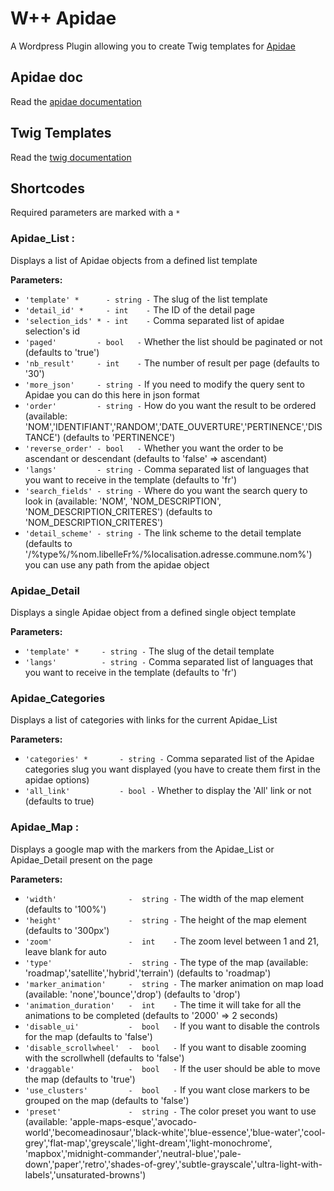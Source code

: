 # W++ Apidae
A Wordpress Plugin allowing you to create Twig templates for [Apidae](https://www.apidae-tourisme.com/)

## Apidae doc
Read the [apidae documentation](http://dev.apidae-tourisme.com/fr/documentation-technique)

## Twig Templates
Read the [twig documentation](https://twig.symfony.com/doc/2.x/templates.html)

## Shortcodes
Required parameters are marked with a `*`

### Apidae_List :
Displays a list of Apidae objects from a defined list template

**Parameters:**
 * `'template' *      - string -`     The slug of the list template
 * `'detail_id' *     - int    -`     The ID of the detail page
 * `'selection_ids' * - int    -`     Comma separated list of apidae selection's id
 * `'paged'         - bool   -`     Whether the list should be paginated or not (defaults to 'true')
 * `'nb_result'     - int    -`     The number of result per page (defaults to '30')
 * `'more_json'     - string -`     If you need to modify the query sent to Apidae you can do this here in json format
 * `'order'         - string -`     How do you want the result to be ordered (available: 'NOM','IDENTIFIANT','RANDOM','DATE_OUVERTURE','PERTINENCE','DISTANCE') (defaults to 'PERTINENCE')
 * `'reverse_order' - bool   -`     Whether you want the order to be ascendant or descendant (defaults to 'false' => ascendant)
 * `'langs'         - string -`     Comma separated list of languages that you want to receive in the template (defaults to 'fr')
 * `'search_fields' - string -`     Where do you want the search query to look in (available: 'NOM', 'NOM_DESCRIPTION', 'NOM_DESCRIPTION_CRITERES') (defaults to 'NOM_DESCRIPTION_CRITERES')
 * `'detail_scheme' - string -`     The link scheme to the detail template (defaults to '/%type%/%nom.libelleFr%/%localisation.adresse.commune.nom%') you can use any path from the apidae object

### Apidae_Detail
Displays a single Apidae object from a defined single object template

**Parameters:**
 * `'template' *     - string -`     The slug of the detail template
 * `'langs'          - string -`     Comma separated list of languages that you want to receive in the template (defaults to 'fr')

### Apidae_Categories
Displays a list of categories with links for the current Apidae_List

**Parameters:**
 * `'categories' *       - string -`    Comma separated list of the Apidae categories slug you want displayed (you have to create them first in the apidae options)
 * `'all_link'           - bool -`      Whether to display the 'All' link or not (defaults to true)

### Apidae_Map :
Displays a google map with the markers from the Apidae_List or Apidae_Detail present on the page

**Parameters:**
 * `'width'                -  string -` The width of the map element (defaults to '100%')
 * `'height'               -  string -` The height of the map element (defaults to '300px')
 * `'zoom'                 -  int    -` The zoom level between 1 and 21, leave blank for auto
 * `'type'                 -  string -` The type of the map (available: 'roadmap','satellite','hybrid','terrain') (defaults to 'roadmap')
 * `'marker_animation'     -  string -` The marker animation on map load (available: 'none','bounce','drop') (defaults to 'drop')
 * `'animation_duration'   -  int    -` The time it will take for all the animations to be completed (defaults to '2000' => 2 seconds)
 * `'disable_ui'           -  bool   -` If you want to disable the controls for the map (defaults to 'false')
 * `'disable_scrollwheel'  -  bool   -` If you want to disable zooming with the scrollwhell (defaults to 'false')
 * `'draggable'            -  bool   -` If the user should be able to move the map (defaults to 'true')
 * `'use_clusters'         -  bool   -` If you want close markers to be grouped on the map (defaults to 'false')
 * `'preset'               -  string -` The color preset you want to use (available:
        'apple-maps-esque','avocado-world','becomeadinosaur','black-white','blue-essence','blue-water','cool-grey','flat-map','greyscale','light-dream','light-monochrome',
        'mapbox','midnight-commander','neutral-blue','pale-down','paper','retro','shades-of-grey','subtle-grayscale','ultra-light-with-labels','unsaturated-browns')
        